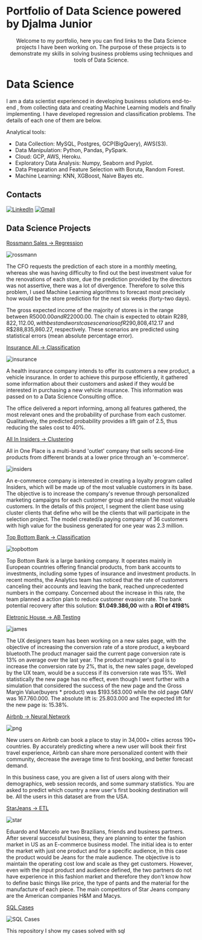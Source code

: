 # Portfolio of Data Science powered by Djalma Junior

<p align=center>
Welcome to my portfolio, here you can find links to the Data Science projects I have been working on. The purpose of these projects is to demonstrate my skills in solving business problems using techniques and tools of Data Science.
</p>


# Data Science

I am a data scientist experienced in developing business solutions end-to-end , from collecting data and creating Machine Learning models and finally implementing.
I have developed regression and classification problems. The details of each one of them are below.

Analytical tools:
- Data Collection: MySQL, Postgres, GCP(BigQuery), AWS(S3).
- Data Manipulation: Python, Pandas, PySpark.
- Cloud: GCP, AWS, Heroku.
- Exploratory Data Analysis: Numpy, Seaborn and Pyplot.
- Data Preparation and Feature Selection with Boruta, Random Forest.
- Machine Learning: KNN, XGBoost, Naive Bayes etc.

## Contacts



[<img alt="LinkedIn" src="https://img.shields.io/badge/LinkedIn-0077B5?style=for-the-badge&logo=linkedin&logoColor=white"/>](https://www.linkedin.com/in/djalmajunior07)
[<img alt="Gmail" src = "https://img.shields.io/badge/Gmail-D14836?style=for-the-badge&logo=gmail&logoColor=white"/>](mailto:djalmajr07@gmail.com)


## Data Science Projects


[Rossmann Sales -> Regression](https://github.com/djalmajr07/rossmann-sales)

![rossmann](https://user-images.githubusercontent.com/85264359/183309979-2293b0ad-7787-497b-a8e4-9502cd33b307.png)

The CFO requests the prediction of each store in a monthly meeting, whereas she was having difficulty to find out the best investment value for the renovations of each store, due the prediction provided by the directors was not assertive, there was a lot of divergence. Therefore to solve this problem, I used Machine Learning algorithms to forecast most precisely how would be the store prediction for the next six weeks (forty-two days). 

The gross expected income of the majority of stores is in the range between R$5000.00 and R$22000.00. The chain is expected to obtain R$289,822,112.00, with best and worst case scenarios of R$290,808,412.17 and R$288,835,860.27, respectively. These scenarios are predicted using statistical errors (mean absolute percentage error).



[Insurance All -> Classification](https://github.com/djalmajr07/InsuranceAll)

![insurance](https://user-images.githubusercontent.com/85264359/183309986-a0e772a9-21e5-4bf2-9439-7d5afc334281.png)

A health insurance company intends to offer its customers a new product, a vehicle insurance. In order to achieve this purpose efficiently, it gathered some information about their customers and asked if they would be interested in purchasing a new vehicle insurance. This information was passed on to a Data Science Consulting office.

The office delivered a report informing, among all features gathered, the most relevant ones and the probability of purchase from each customer. Qualitatively, the predicted probability provides a lift gain of 2.5, thus reducing the sales cost to 40%.



[All In Insiders -> Clustering](https://github.com/djalmajr07/all_in_insiders)

All in One Place is a multi-brand 'outlet' company that sells second-line products from different brands at a lower price through an 'e-commerce'.

![insiders](https://user-images.githubusercontent.com/85264359/183309991-dcb0455c-5f30-4ff5-be6e-e5b933d719ea.png)


An e-commerce company is interested in creating a loyalty program called Insiders, which will be made up of the most valuable customers in its base. The objective is to increase the company's revenue through personalized marketing campaigns for each customer group and retain the most valuable customers. In the details of this project, I segment the client base using cluster clients that define who will be the clients that will participate in the selection project. The model created/a paying company of 36 customers with high value for the business generated for one year was 2.3 million.



[Top Bottom Bank -> Classification](https://github.com/djalmajr07/topbottombank)

![topbottom](https://user-images.githubusercontent.com/85264359/183309997-17d0b382-d057-4ed0-9bfa-217835f49ad9.png)

Top Bottom Bank is a large banking company. It operates mainly in European countries offering financial products, from bank accounts to investments, including some types of insurance and investment products. In recent months, the Analytics team has noticed that the rate of customers canceling their accounts and leaving the bank, reached unprecedented numbers in the company. Concerned about the increase in this rate, the team planned a
action plan to reduce customer evasion rate. The bank potential recovery after this solution: **$1.049.386,00** with a **ROI of 4198%**

[Eletronic House -> AB Testing](https://github.com/djalmajr07/ab_testing_page_conversion)

![james](https://user-images.githubusercontent.com/85264359/183310002-5fbe9f2e-24ba-4e6b-aa90-58686fd9e953.png)

The UX designers team has been working on a new sales page, with the objective of increasing the conversion rate of a store product, a keyboard bluetooth.The product manager said the current page conversion rate is 13% on average over the last year. The product manager's goal is to increase the conversion rate by 2%, that is, the new sales page, developed by the UX team, would be a success if its conversion rate was 15%. Well statistically the new page has no effect, even though I went further with a simulation that considered the success of the new page and the Gross Margin Value(buyers * product) was $193.563.000 while the old page GMV was 167.760.000. The absolute lift is: 25.803.000 and The expected lift for the new page is: 15.38%.


[Airbnb -> Neural Network](https://github.com/djalmajr07/airbnb)

![png](https://user-images.githubusercontent.com/85264359/183310021-9fcbd765-0d58-49f3-af8a-254beebc2482.png)

New users on Airbnb can book a place to stay in 34,000+ cities across 190+ countries. By accurately predicting where a new user will book their first travel experience, Airbnb can share more personalized content with their community, decrease the average time to first booking, and better forecast demand.

In this business case, you are given a list of users along with their demographics, web session records, and some summary statistics. You are asked to predict which country a new user's first booking destination will be. All the users in this dataset are from the USA.



[StarJeans -> ETL](https://github.com/djalmajr07/starjeans)

![star](https://user-images.githubusercontent.com/85264359/183310010-9c1df731-636a-4a9a-9cf5-8d8506a12dec.png)

Eduardo and Marcelo are two Brazilians, friends and business partners. After several successful business, they are planning to enter the fashion market in US as an E-commerce business model. The initial idea is to enter the market with just one product and for a specific audience, in this case the product would be Jeans for the male audience. The objective is to maintain the operating cost low and scale as they get customers. However, even with the input product and audience defined, the two partners do not have experience in this fashion market and therefore they don't know how to define basic things like price, the type of pants and the material for the manufacture of each piece. The main competitors of Star Jeans company are the American companies H&M and Macys.

[SQL Cases](https://github.com/djalmajr07/SQL)

![SQL Cases](https://user-images.githubusercontent.com/85264359/183313798-612bd1e0-1dd8-4587-bf6c-df5ab03f0dd4.png)

This repository I show my cases solved with sql


<!--
**djalmajr07/djalmajr07** is a ✨ _special_ ✨ repository because its `README.md` (this file) appears on your GitHub profile.

Here are some ideas to get you started:

- 🔭 I’m currently working on ...
- 🌱 I’m currently learning ...
- 👯 I’m looking to collaborate on ...
- 🤔 I’m looking for help with ...
- 💬 Ask me about ...
- 📫 How to reach me: ...
- 😄 Pronouns: ...
- ⚡ Fun fact: ...
-->
